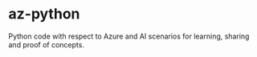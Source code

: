 # az-python
Python code with respect to Azure and AI scenarios for learning, sharing and proof of concepts.
